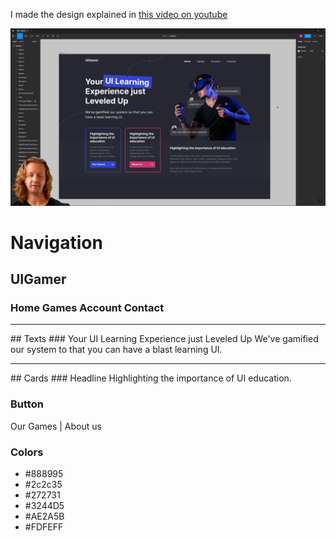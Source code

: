 I made the design explained in [this video on youtube](https://www.youtube.com/watch?v=evqUWEh46AA)

![Preview](images/preview.png)

# Navigation
## UIGamer
### Home  Games  Account  Contact

<hr>
## Texts 
### Your UI Learning Experience just Leveled Up
We've gamified our system to that you can have a blast learning UI.

<hr>
## Cards
### Headline
Highlighting the importance of UI education.

### Button
Our Games | About us

### Colors

- \#888995
- \#2c2c35
- \#272731
- \#3244D5
- \#AE2A5B
- \#FDFEFF

